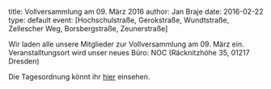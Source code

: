 title: Vollversammlung am 09. März 2016
author: Jan Braje
date: 2016-02-22
type: default
event: [Hochschulstraße, Gerokstraße, Wundtstraße, Zellescher Weg, Borsbergstraße, Zeunerstraße]

Wir laden alle unsere Mitglieder zur Vollversammlung am 09. März ein. Veranstalltungsort wird unser neues Büro: NOC (Räcknitzhöhe 35, 01217 Dresden)

Die Tagesordnung könnt ihr [hier](https://agdsn.de/sipa/documents/Tagesordnung_VV_09022016.pdf) einsehen.
